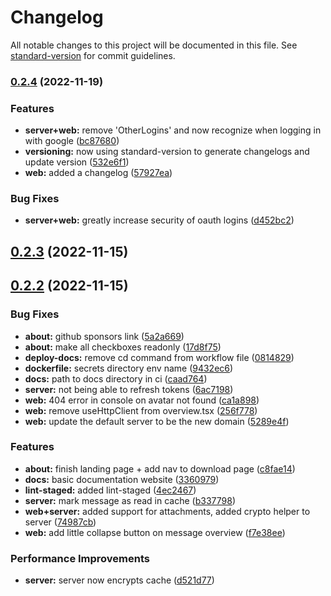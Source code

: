 # Changelog

All notable changes to this project will be documented in this file. See [standard-version](https://github.com/conventional-changelog/standard-version) for commit guidelines.

### [0.2.4](https://github.com/Guusvanmeerveld/Mail-Client/compare/v0.2.3...v0.2.4) (2022-11-19)


### Features

* **server+web:** remove 'OtherLogins' and now recognize when logging in with google ([bc87680](https://github.com/Guusvanmeerveld/Mail-Client/commit/bc87680278c3ae03767a074a98d84ce0a35de68e))
* **versioning:** now using standard-version to generate changelogs and update version ([532e6f1](https://github.com/Guusvanmeerveld/Mail-Client/commit/532e6f11f28691fa3b64258993b127cb428ad0e7))
* **web:** added a changelog ([57927ea](https://github.com/Guusvanmeerveld/Mail-Client/commit/57927ea9dc85a4168911c95910e2666d89a205f7))


### Bug Fixes

* **server+web:** greatly increase security of oauth logins ([d452bc2](https://github.com/Guusvanmeerveld/Mail-Client/commit/d452bc2cff989dabbf011d368fe08a8200a9100a))

## [0.2.3](https://github.com/Guusvanmeerveld/Mail-Client/compare/0.2.2...0.2.3) (2022-11-15)



## [0.2.2](https://github.com/Guusvanmeerveld/Mail-Client/compare/0.2.1...0.2.2) (2022-11-15)


### Bug Fixes

* **about:** github sponsors link ([5a2a669](https://github.com/Guusvanmeerveld/Mail-Client/commit/5a2a6691b62151fa055c203dda56dbdd3089b057))
* **about:** make all checkboxes readonly ([17d8f75](https://github.com/Guusvanmeerveld/Mail-Client/commit/17d8f75d0c13d42f4a1c86bed194e1180bb8214e))
* **deploy-docs:** remove cd command from workflow file ([0814829](https://github.com/Guusvanmeerveld/Mail-Client/commit/08148296bb4ee468e8981a19e29fe37f4f5c4c17))
* **dockerfile:** secrets directory env name ([9432ec6](https://github.com/Guusvanmeerveld/Mail-Client/commit/9432ec645868adcc9a1f14970d98cddf59c10459))
* **docs:** path to docs directory in ci ([caad764](https://github.com/Guusvanmeerveld/Mail-Client/commit/caad7645627ad54dcf64628712b1b765d00727c6))
* **server:** not being able to refresh tokens ([6ac7198](https://github.com/Guusvanmeerveld/Mail-Client/commit/6ac71987969df6f09058e1be9f2cfc919e4079bf))
* **web:** 404 error in console on avatar not found ([ca1a898](https://github.com/Guusvanmeerveld/Mail-Client/commit/ca1a89893641915a7d2defecf9dfbe5d91dde745))
* **web:** remove useHttpClient from overview.tsx ([256f778](https://github.com/Guusvanmeerveld/Mail-Client/commit/256f778b375776e3a7b9c2e9edc9ad6f6a6d8006))
* **web:** update the default server to be the new domain ([5289e4f](https://github.com/Guusvanmeerveld/Mail-Client/commit/5289e4fadba1107ea62b50177cf117f100c0aa6b))


### Features

* **about:** finish landing page + add nav to download page ([c8fae14](https://github.com/Guusvanmeerveld/Mail-Client/commit/c8fae1415ac5c46df8e9951c25e47f681895daae))
* **docs:** basic documentation website ([3360979](https://github.com/Guusvanmeerveld/Mail-Client/commit/33609791997d12af124f83969f7959b74e3dd040))
* **lint-staged:** added lint-staged ([4ec2467](https://github.com/Guusvanmeerveld/Mail-Client/commit/4ec2467b9b384f2cec3cdec6a1e9bb1c3944327d))
* **server:** mark message as read in cache ([b337798](https://github.com/Guusvanmeerveld/Mail-Client/commit/b3377984eae4bd56ad5ec7a9db20adbd6f7d6cf7))
* **web+server:** added support for attachments, added crypto helper to server ([74987cb](https://github.com/Guusvanmeerveld/Mail-Client/commit/74987cb72302b58545f44343c40a6438436d2b70))
* **web:** add little collapse button on message overview ([f7e38ee](https://github.com/Guusvanmeerveld/Mail-Client/commit/f7e38eef5b5975b00c936667bc777b1ab39bf288))


### Performance Improvements

* **server:** server now encrypts cache ([d521d77](https://github.com/Guusvanmeerveld/Mail-Client/commit/d521d7706e4e7a069e622b7745907dfef0a94e71))
